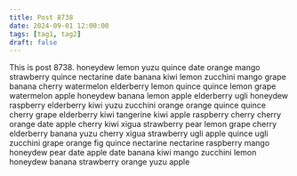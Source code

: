 ```yaml
---
title: Post 8738
date: 2024-09-01 12:00:00
tags: [tag1, tag2]
draft: false
---
```

This is post 8738.
honeydew
lemon
yuzu
quince
date
orange
mango
strawberry
quince
nectarine
date
banana
kiwi
lemon
zucchini
mango
grape
banana
cherry
watermelon
elderberry
lemon
quince
quince
lemon
grape
watermelon
apple
honeydew
banana
lemon
apple
elderberry
ugli
honeydew
raspberry
elderberry
kiwi
yuzu
zucchini
orange
orange
quince
quince
cherry
grape
elderberry
kiwi
tangerine
kiwi
apple
raspberry
cherry
cherry
orange
date
apple
cherry
kiwi
xigua
strawberry
pear
lemon
grape
cherry
elderberry
banana
yuzu
cherry
xigua
strawberry
ugli
apple
quince
ugli
zucchini
grape
orange
fig
quince
nectarine
nectarine
raspberry
mango
honeydew
pear
date
apple
date
banana
kiwi
mango
zucchini
lemon
honeydew
banana
strawberry
orange
yuzu
apple
